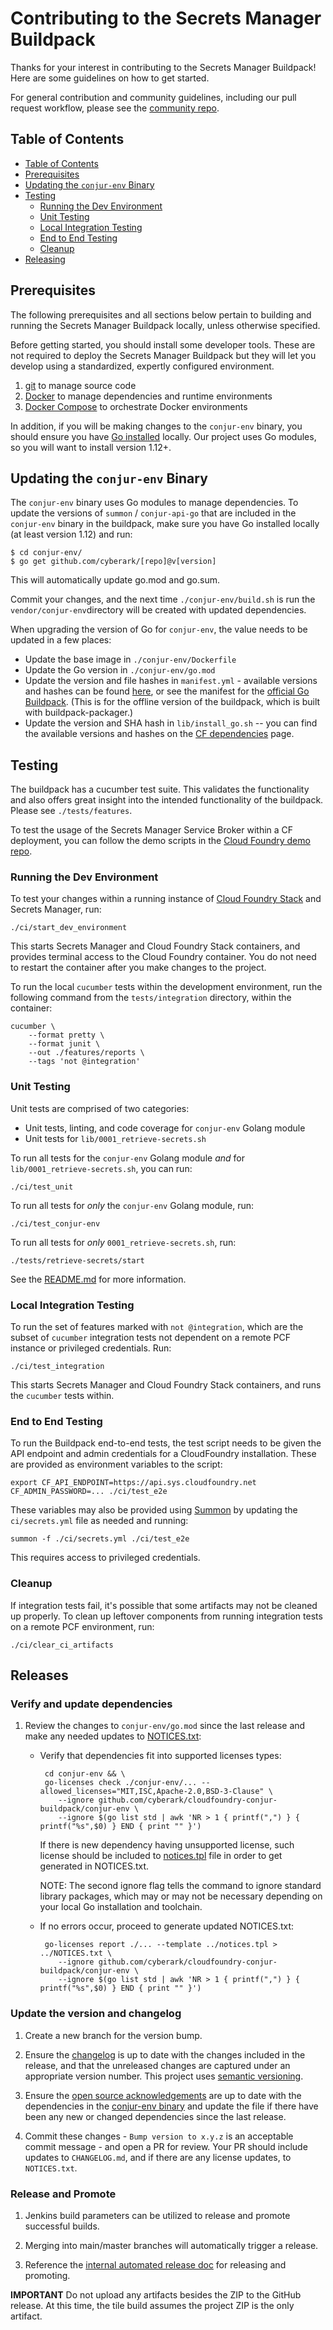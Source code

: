 # Contributing to the Secrets Manager Buildpack

Thanks for your interest in contributing to the Secrets Manager Buildpack! Here
are some guidelines on how to get started.

For general contribution and community guidelines, including our
pull request workflow, please see the [community repo](https://github.com/cyberark/community).

## Table of Contents

* [Table of Contents](#table-of-contents)
* [Prerequisites](#prerequisites)
* [Updating the `conjur-env` Binary](#updating-the-conjur-env-binary)
* [Testing](#testing)
  + [Running the Dev Environment](#running-the-dev-environment)
  + [Unit Testing](#unit-testing)
  + [Local Integration Testing](#local-integration-testing)
  + [End to End Testing](#end-to-end-testing)
  + [Cleanup](#cleanup)
* [Releasing](#releasing)

<!--
Table of contents generated with markdown-toc
http://ecotrust-canada.github.io/markdown-toc/
-->

## Prerequisites

The following prerequisites and all sections below pertain to building and running the Secrets Manager Buildpack locally,
unless otherwise specified.

Before getting started, you should install some developer tools. These are not required to deploy the Secrets Manager Buildpack but they will let you develop using a standardized, expertly configured environment.

1. [git][get-git] to manage source code
2. [Docker][get-docker] to manage dependencies and runtime environments
3. [Docker Compose][get-docker-compose] to orchestrate Docker environments

[get-docker]: https://docs.docker.com/engine/installation
[get-git]: https://git-scm.com/downloads
[get-docker-compose]: https://docs.docker.com/compose/install

In addition, if you will be making changes to the `conjur-env` binary, you should
ensure you have [Go installed](https://golang.org/doc/install#install) locally.
Our project uses Go modules, so you will want to install version 1.12+.

## Updating the `conjur-env` Binary

The `conjur-env` binary uses Go modules to manage dependencies.
To update the versions of `summon` / `conjur-api-go`
that are included in the `conjur-env` binary in the buildpack,
make sure you have Go installed locally (at least version 1.12) and run:

```
$ cd conjur-env/
$ go get github.com/cyberark/[repo]@v[version]
```

This will automatically update go.mod and go.sum.

Commit your changes, and the next time `./conjur-env/build.sh` is run the
`vendor/conjur-env`directory will be created with updated dependencies.

When upgrading the version of Go for `conjur-env`, the value needs to be updated
in a few places:

* Update the base image in `./conjur-env/Dockerfile`
* Update the Go version in `./conjur-env/go.mod`
* Update the version and file hashes in `manifest.yml` - available versions and
  hashes can be found [here][buildpacks], or see the manifest for the
  [official Go Buildpack][go-buildpack]. (This is for the offline version of
  the buildpack, which is built with buildpack-packager.)
* Update the version and SHA hash in `lib/install_go.sh` -- you can
  find the available versions and hashes on the [CF dependencies][deps] page.

[buildpacks]: https://buildpacks.cloudfoundry.org/#/buildpacks/
[go-buildpack]: https://github.com/cloudfoundry/go-buildpack/blob/master/manifest.yml
[deps]: https://buildpacks.cloudfoundry.org/#/dependencies

## Testing

The buildpack has a cucumber test suite. This validates the functionality and
also offers great insight into the intended functionality of the buildpack.
Please see `./tests/features`.

To test the usage of the Secrets Manager Service Broker within a CF deployment, you can
follow the demo scripts in the [Cloud Foundry demo repo](https://github.com/conjurinc/cloudfoundry-conjur-demo).

### Running the Dev Environment

To test your changes within a running instance of [Cloud Foundry Stack](https://docs.cloudfoundry.org/devguide/deploy-apps/stacks.html)
and Secrets Manager, run:

```shell script
./ci/start_dev_environment
```

This starts Secrets Manager and Cloud Foundry Stack containers, and provides terminal
access to the Cloud Foundry container. You do not need to restart the container
after you make changes to the project.

To run the local `cucumber` tests within the development environment, run the following 
command from the `tests/integration` directory, within the container:

```shell script
cucumber \
    --format pretty \
    --format junit \
    --out ./features/reports \
    --tags 'not @integration'
```

### Unit Testing

Unit tests are comprised of two categories:

- Unit tests, linting, and code coverage for `conjur-env` Golang module
- Unit tests for `lib/0001_retrieve-secrets.sh`

To run all tests for the `conjur-env` Golang module *and* for
`lib/0001_retrieve-secrets.sh`, you can run:

```shell script
./ci/test_unit
```

To run all tests for _only_ the `conjur-env` Golang module, run:

```shell script
./ci/test_conjur-env
```

To run all tests for _only_ `0001_retrieve-secrets.sh`, run:

```shell script
./tests/retrieve-secrets/start
```

See the [README.md](tests/retrieve-secrets/README.md) for more information.

### Local Integration Testing

To run the set of features marked with `not @integration`,
which are the subset of `cucumber` integration tests not dependent
on a remote PCF instance or privileged credentials. Run:

```shell script
./ci/test_integration
```

This starts Secrets Manager and Cloud Foundry Stack containers, and 
runs the `cucumber` tests within. 

### End to End Testing

To run the Buildpack end-to-end tests, the test script needs to be given the API
endpoint and admin credentials for a CloudFoundry installation.
These are provided as environment variables to the script:

```shell script
export CF_API_ENDPOINT=https://api.sys.cloudfoundry.net
CF_ADMIN_PASSWORD=... ./ci/test_e2e
```

These variables may also be provided using [Summon](https://cyberark.github.io/summon/)
by updating the `ci/secrets.yml` file as needed and running:

```shell script
summon -f ./ci/secrets.yml ./ci/test_e2e
```

This requires access to privileged credentials.

### Cleanup

If integration tests fail, it's possible that some artifacts may not
be cleaned up properly. To clean up leftover components from running
integration tests on a remote PCF environment, run:

```shell script
./ci/clear_ci_artifacts
```

## Releases

### Verify and update dependencies

1.  Review the changes to `conjur-env/go.mod` since the last release and make any needed
    updates to [NOTICES.txt](./NOTICES.txt):
    *   Verify that dependencies fit into supported licenses types:
        ```shell
         cd conjur-env && \
         go-licenses check ./conjur-env/... --allowed_licenses="MIT,ISC,Apache-2.0,BSD-3-Clause" \
            --ignore github.com/cyberark/cloudfoundry-conjur-buildpack/conjur-env \
            --ignore $(go list std | awk 'NR > 1 { printf(",") } { printf("%s",$0) } END { print "" }')
        ```
        If there is new dependency having unsupported license, such license should be included to [notices.tpl](./notices.tpl)
        file in order to get generated in NOTICES.txt.  

        NOTE: The second ignore flag tells the command to ignore standard library packages, which
        may or may not be necessary depending on your local Go installation and toolchain.

    *   If no errors occur, proceed to generate updated NOTICES.txt:
        ```shell
         go-licenses report ./... --template ../notices.tpl > ../NOTICES.txt \
            --ignore github.com/cyberark/cloudfoundry-conjur-buildpack/conjur-env \
            --ignore $(go list std | awk 'NR > 1 { printf(",") } { printf("%s",$0) } END { print "" }')

### Update the version and changelog

1.  Create a new branch for the version bump.

2.  Ensure the [changelog](CHANGELOG.md) is up to date with the changes included in the release, and that
    the unreleased changes are captured under an appropriate version number. This project uses [semantic versioning](https://semver.org/).

3.  Ensure the [open source acknowledgements](NOTICES.txt) are up to date with the dependencies in the
    [conjur-env binary](conjur-env/go.mod) and update the file if there have been any new or changed 
    dependencies since the last release.

4.  Commit these changes - `Bump version to x.y.z` is an acceptable commit message - and open a PR
    for review. Your PR should include updates to
    `CHANGELOG.md`, and if there are any license updates, to `NOTICES.txt`.

### Release and Promote

1.  Jenkins build parameters can be utilized to release and promote successful builds.

2.  Merging into main/master branches will automatically trigger a release.

3.  Reference the [internal automated release doc](https://github.com/conjurinc/docs/blob/master/reference/infrastructure/automated_releases.md#release-and-promotion-process)
    for releasing and promoting.

   **IMPORTANT** Do not upload any artifacts besides the ZIP to the GitHub
   release. At this time, the tile build assumes the project ZIP is the only
   artifact.
